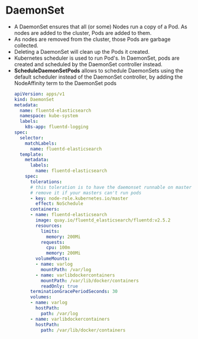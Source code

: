 # DaemonSet

- A DaemonSet ensures that all (or some) Nodes run a copy of a Pod. As nodes are added to the cluster, Pods are added to them.
- As nodes are removed from the cluster, those Pods are garbage collected.
- Deleting a DaemonSet will clean up the Pods it created.
- Kubernetes scheduler is used to run Pod's. In DaemonSet, pods are created and scheduled by the DaemonSet controller instead.
- **ScheduleDaemonSetPods** allows to schedule DaemonSets using the default scheduler instead of the DaemonSet controller, by adding the NodeAffinity term to the DaemonSet pods
  ```yaml
  apiVersion: apps/v1
  kind: DaemonSet
  metadata:
    name: fluentd-elasticsearch
    namespace: kube-system
    labels:
      k8s-app: fluentd-logging
  spec:
    selector:
      matchLabels:
        name: fluentd-elasticsearch
    template:
      metadata:
        labels:
          name: fluentd-elasticsearch
      spec:
        tolerations:
        # this toleration is to have the daemonset runnable on master nodes
        # remove it if your masters can't run pods
        - key: node-role.kubernetes.io/master
          effect: NoSchedule
        containers:
        - name: fluentd-elasticsearch
          image: quay.io/fluentd_elasticsearch/fluentd:v2.5.2
          resources:
            limits:
              memory: 200Mi
            requests:
              cpu: 100m
              memory: 200Mi
          volumeMounts:
          - name: varlog
            mountPath: /var/log
          - name: varlibdockercontainers
            mountPath: /var/lib/docker/containers
            readOnly: true
        terminationGracePeriodSeconds: 30
        volumes:
        - name: varlog
          hostPath:
            path: /var/log
        - name: varlibdockercontainers
          hostPath:
            path: /var/lib/docker/containers
  ```